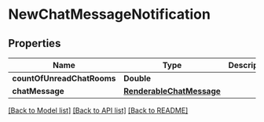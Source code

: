 # NewChatMessageNotification

## Properties
Name | Type | Description | Notes
------------ | ------------- | ------------- | -------------
**countOfUnreadChatRooms** | **Double** |  | 
**chatMessage** | [**RenderableChatMessage**](RenderableChatMessage.md) |  | 

[[Back to Model list]](../README.md#documentation-for-models) [[Back to API list]](../README.md#documentation-for-api-endpoints) [[Back to README]](../README.md)


